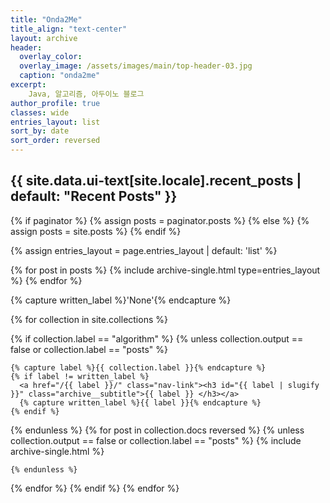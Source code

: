 ```yaml
---
title: "Onda2Me"
title_align: "text-center"
layout: archive 
header:
  overlay_color: 
  overlay_image: /assets/images/main/top-header-03.jpg
  caption: "onda2me"
excerpt: 
    Java, 알고리즘, 아두이노 블로그  
author_profile: true
classes: wide  
entries_layout: list
sort_by: date
sort_order: reversed
---
```


<h2 class="archive__subtitle">{{ site.data.ui-text[site.locale].recent_posts | default: "Recent Posts" }}</h2>

{% if paginator %}
  {% assign posts = paginator.posts %}
{% else %}
  {% assign posts = site.posts %}
{% endif %}

{% assign entries_layout = page.entries_layout | default: 'list' %}
<div class="entries-{{ entries_layout }}">
  {% for post in posts %}
    {% include archive-single.html type=entries_layout %}
  {% endfor %}
</div>

{% capture written_label %}'None'{% endcapture %}
<div class="entries-{{ entries_layout }}">
{% for collection in site.collections %}

  {% if collection.label == "algorithm" %}
  {% unless collection.output == false or collection.label == "posts" %}
   
    {% capture label %}{{ collection.label }}{% endcapture %}
    {% if label != written_label %}
      <a href="/{{ label }}/" class="nav-link"><h3 id="{{ label | slugify }}" class="archive__subtitle">{{ label }} </h3></a>
      {% capture written_label %}{{ label }}{% endcapture %}
    {% endif %}    
  {% endunless %}
  {% for post in collection.docs reversed %}
    {% unless collection.output == false or collection.label == "posts" %}
      {% include archive-single.html %}    

    {% endunless %}
  {% endfor %}
  {% endif %}
{% endfor %}
</div>





